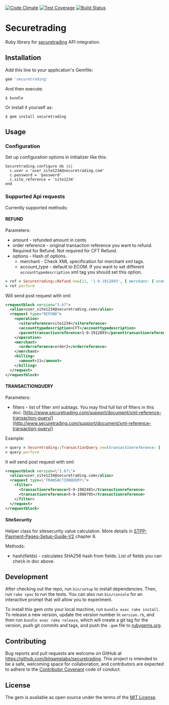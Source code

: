 [![Code Climate](https://codeclimate.com/github/bitgaming/securetrading/badges/gpa.svg)](https://codeclimate.com/github/bitgaming/securetrading)
[![Test Coverage](https://codeclimate.com/github/bitgaming/securetrading/badges/coverage.svg)](https://codeclimate.com/github/bitgaming/securetrading/coverage)
[![Build Status](https://travis-ci.org/bitgaming/securetrading.svg)](https://travis-ci.org/bitgaming/securetrading)

# Securetrading

Ruby library for [securetrading](http://www.securetrading.com/) API integration.

## Installation

Add this line to your application's Gemfile:

```ruby
gem 'securetrading'
```

And then execute:

    $ bundle

Or install it yourself as:

    $ gem install securetrading

## Usage

### Configuration

Set up configuration options in initializer like this:

```
Securetrading.configure do |c|
  c.user = 'user_site1234@securetrading.com'
  c.password = 'password'
  c.site_reference = 'site1234'
end
```

### Supported Api requests

Currently supported methods:

#### REFUND

Parameters:
- amount - refunded amount in cents
- order reference - original transaction reference you want to refund. Required for Refund. Not required for CFT Refund.
- options - Hash of options.
  - merchant - Check XML specification for merchant xml tags.
  - account_type - default to ECOM. If you want to set different ```accounttypedescription``` xml tag you should set this option.

```ruby
> ref = Securetrading::Refund.new(11, '1-9-1912893', { merchant: { orderreference: 'order2'}, account_type: 'CFT' })
> ref.perform
```

Will send post request with xml:

```XML
<requestblock version="3.67">
  <alias>user_site1234@securetrading.com</alias>
  <request type="REFUND">
    <operation>
      <sitereference>site1234</sitereference>
      <accounttypedescription>CFT</accounttypedescription>
      <parenttransactionreference>1-9-1912893</parenttransactionreference>
    </operation>
    <merchant>
      <orderreference>order2</orderreference>
    </merchant>
    <billing>
      <amount>11</amount>
    </billing>
  </request>
</requestblock>
```

#### TRANSACTIONQUERY

Parameters: 
- filters - list of filter xml subtags. You may find full list of filters in this doc: [http://www.securetrading.com/support/document/xml-reference-transaction-query/](http://www.securetrading.com/support/document/xml-reference-transaction-query/)

Example:

```ruby
> query = Securetrading::TransactionQuery.new(transactionreference: [ '5-9-1982481', '5-9-1980795'])
> query.perform
```
It will send post request with xml:

```XML
<requestblock version=\"3.67\">
  <alias>user_site1234@securetrading.com</alias>
  <request type=\"TRANSACTIONQUERY\">
    <filter>
      <transactionreference>5-9-1982481</transactionreference>
      <transactionreference>5-9-1980795</transactionreference>
    </filter>
  </request>
</requestblock>
```

#### SiteSecurity

Helper class for sitesecurity value calculation.
More details in [STPP-Payment-Pages-Setup-Guide-V2](http://www.securetrading.com/files/documentation/STPP-Payment-Pages-Setup-Guide-V2.pdf) chapter 6.

Methods:
 * hash(fields) - calculates SHA256 hash from fields. List of fields you can check in doc above.

## Development

After checking out the repo, run `bin/setup` to install dependencies. Then, run `rake spec` to run the tests. You can also run `bin/console` for an interactive prompt that will allow you to experiment.

To install this gem onto your local machine, run `bundle exec rake install`. To release a new version, update the version number in `version.rb`, and then run `bundle exec rake release`, which will create a git tag for the version, push git commits and tags, and push the `.gem` file to [rubygems.org](https://rubygems.org).

## Contributing

Bug reports and pull requests are welcome on GitHub at https://github.com/bitgamelabs/securetrading. This project is intended to be a safe, welcoming space for collaboration, and contributors are expected to adhere to the [Contributor Covenant](contributor-covenant.org) code of conduct.


## License

The gem is available as open source under the terms of the [MIT License](http://opensource.org/licenses/MIT).

